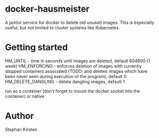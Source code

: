 # docker-hausmeister
A janitor service for docker to delete old unused images. This is especially useful, but not limited to cluster systems like Kubernetes.

# Getting started

HM_UNTIL - time in seconds until images are deleted, default 604800 (1 week)
HM_ENFORCING - enforces deletion of images with currently stopped containers associated (TODO: and deletes images which have been never seen during execution of the program), default 0
HM_DELETE_DANGLING - delete dangling images, default 1

run as a container (don't forget to mount the docker socket into the container) or native

# Author

Stephan Kirsten
